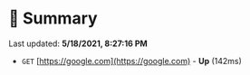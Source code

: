 # 📖 Summary
Last updated: **5/18/2021, 8:27:16 PM**

- `GET` [https://google.com](https://google.com) - **Up** (142ms)
